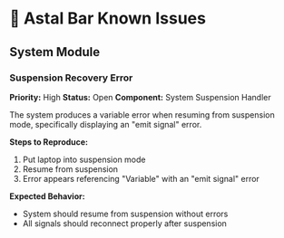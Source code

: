 # 🐛 Astal Bar Known Issues

## System Module

### Suspension Recovery Error

**Priority:** High **Status:** Open **Component:** System Suspension Handler

The system produces a variable error when resuming from suspension mode,
specifically displaying an "emit signal" error.

**Steps to Reproduce:**

1. Put laptop into suspension mode
2. Resume from suspension
3. Error appears referencing "Variable" with an "emit signal" error

**Expected Behavior:**

- System should resume from suspension without errors
- All signals should reconnect properly after suspension
